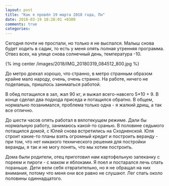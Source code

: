 ```yaml
---
layout: post
title: "Как я провёл 19 марта 2018 года, Пн"
date: 2018-03-19 10:28:01 +0300
comments: true
categories: 
---
```

Сегодня почти не проспали, но только я не выспался. Малыш снова будет ходить в садик, то есть у меня опять полная утренняя программа. Отвез всех, на улице снова солнечный день, температура -10. 

{% img center /images/2018/IMG_20180319_084512_800.jpg %}

До метро доехал хорошо, что странно, в метро странным образом крайне мало народу, очень, очень странно. На работе, ничего не поделаешь, пришлось заниматься работой.

В обед потащился в зал, жал 90 кг, и выжал всего-навсего 5\*10 + 9. В конце сделал два подхода приседа и потащился обратно. В общем, нормально позанимался, проблема только одна - я жалкий дрищ, а так все отлично.

До шести часов опять работал в вялотекущем режиме. Дали бы нормальную работу, занимаюсь какой-то сранью. В половине седьмого потащился домой, с Юлей снова встретились на Сходненской. Юля строит какие-то планы взять огромный кредит и построить веранду - при том, что нет никакого технического решения для постройки веранды, я так и не могу понять, что мы хотим построить.

Дома были родители, отец приготовил нам картофельную запеканку с пореем и пироги - с маком и яблоками. Я поел и постарался лечь спать пораньше. Дети вели себя отвратительно, но я не обращал на них внимания, потому что меня они все равно не слушают. Лег спать около половины одиннадцатого.